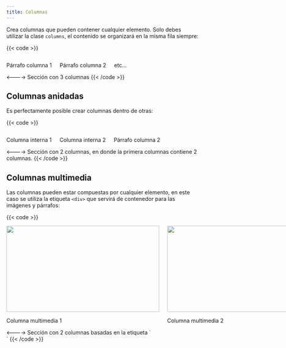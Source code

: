 ```yaml
---
title: Columnas
---
```


Crea columnas que pueden contener cualquier elemento. Solo debes utilizar la clase `columns`, el contenido se organizará en la misma fila siempre:

{{< code >}}
<div class="columns">
  <p>Párrafo columna 1</p>
  <p>Párrafo columna 2</p>
  <p>etc...</p>
</div>
<---->
Sección con 3 columnas
{{< /code >}}

## Columnas anidadas

Es perfectamente posible crear columnas dentro de otras:

{{< code >}}
<div class="columns">
  <div class="columns">
    <p>Columna interna 1</p>
    <p>Columna interna 2</p>
  </div>
  <p>Párrafo columna 2</p>
</div>
<---->
Sección con 2 columnas, en donde la primera columnas contiene 2 columnas.
{{< /code >}}

## Columnas multimedia

Las columnas pueden estar compuestas por cualquier elemento, en este caso se utiliza la etiqueta `<div>` que servirá de contenedor para las imágenes y párrafos:

{{< code >}}
<div class="columns">
  <div>
    <img src="example.jpg" width="400" height="225" loading="lazy"/>
    <p>Columna multimedia 1</p>
  </div>
  <div>
    <img src="example.jpg" width="400" height="225" loading="lazy"/>
    <p>Columna multimedia 2</p>
  </div>
</div>
<---->
Sección con 2 columnas basadas en la etiqueta `<div>`
{{< /code >}}
